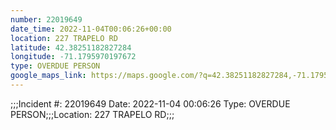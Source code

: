 ```yaml
---
number: 22019649
date_time: 2022-11-04T00:06:26+00:00
location: 227 TRAPELO RD
latitude: 42.38251182827284
longitude: -71.1795970197672
type: OVERDUE PERSON
google_maps_link: https://maps.google.com/?q=42.38251182827284,-71.1795970197672
---
```


;;;Incident #: 22019649  Date: 2022-11-04 00:06:26   Type: OVERDUE PERSON;;;Location: 227 TRAPELO RD;;;
